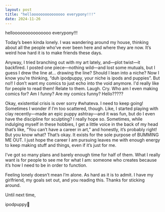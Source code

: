 ```yaml
---
layout: post
title: "hellooooooooooooooo everypony!!!"
date: 2024-11-26
---
```


hellooooooooooooooo everypony!!!

Today’s been kinda lonely. I was wandering around my house, thinking about all the people who’ve ever been here and where they are now. It’s weird how hard it is to make friends these days.

Anyway, I tried branching out with my art lately, and—plot twist—it backfired. I posted one piece—nothing wild—and lost some mutuals, but I guess I drew the line at… drawing the line? Should I lean into a niche? Now I know you’re thinking, “duh ipodpuppy, your niche is ipods and puppies”. But no!! I don’t want my comics to just echo into the void anymore. I'd really like for people to read them! Relate to them. Laugh. Cry. Who am I even making comics for? Am I funny? Are my comics funny? Hello?????

Okay, existential crisis is over sorry #whateva. I need to keep going! Sometimes I wonder if I’m too scattered, though. Like, I started playing with clay recently—made an epic puppy ashtray—and it was fun, but do I even have the discipline for sculpting? I really hope so. Sometimes, while indulging myself in these hobbies, I get a little voice in the back of my head that’s like, “You can’t have a career in art,” and honestly, it’s probably right! But you know what? That’s okay. It exists for the sole purpose of BUMMING ME OUT. I just hope the career I am pursuing leaves me with enough energy to keep making stuff and things, even if it’s just for me.

I’ve got so many plans and barely enough time for half of them. What I really want is for people to see me for what I am: someone who creates because it’s how I need to be in order to function.

Feeling lonely doesn’t mean I’m alone. As hard as it is to admit. I have my girlfriend, my goals set out, and you reading this. Thanks for sticking around. 

Until next time,

ipodpuppy🐾
